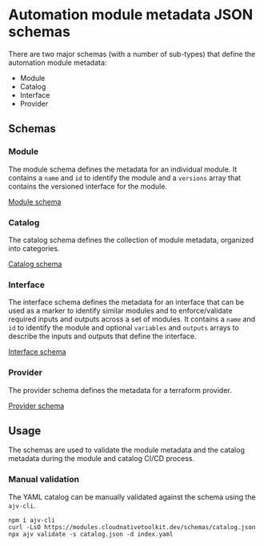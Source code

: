 # Automation module metadata JSON schemas

There are two major schemas (with a number of sub-types) that define the automation module metadata:

- Module
- Catalog
- Interface
- Provider

## Schemas

### Module

The module schema defines the metadata for an individual module. It contains a `name` and `id` to identify the module and a `versions` array that contains the versioned interface for the module.

[Module schema](module.json)

### Catalog

The catalog schema defines the collection of module metadata, organized into categories.

[Catalog schema](catalog.json)

### Interface

The interface schema defines the metadata for an interface that can be used as a marker to identify similar modules and to enforce/validate required inputs and outputs across a set of modules. It contains a `name` and `id` to identify the module and optional `variables` and `outputs` arrays to describe the inputs and outputs that define the interface.

[Interface schema](interface.json)

### Provider

The provider schema defines the metadata for a terraform provider.

[Provider schema](provider.json)

## Usage

The schemas are used to validate the module metadata and the catalog metadata during the module and catalog CI/CD process.

### Manual validation

The YAML catalog can be manually validated against the schema using the `ajv-cli`.

```
npm i ajv-cli
curl -LsO https://modules.cloudnativetoolkit.dev/schemas/catalog.json
npx ajv validate -s catalog.json -d index.yaml
```
